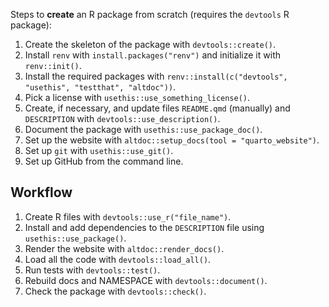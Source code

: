 Steps to **create** an R package from scratch (requires the `devtools` R package):

1. Create the skeleton of the package with `devtools::create()`.
1. Install `renv` with `install.packages("renv")` and initialize it with `renv::init()`.
1. Install the required packages with `renv::install(c("devtools", "usethis", "testthat", "altdoc"))`.
1. Pick a license with `usethis::use_something_license()`.
1. Create, if necessary, and update files `README.qmd` (manually) and `DESCRIPTION` with `devtools::use_description()`.
1. Document the package with `usethis::use_package_doc()`.
1. Set up the website with `altdoc::setup_docs(tool = "quarto_website")`.
1. Set up `git` with `usethis::use_git()`.
1. Set up GitHub from the command line.

## Workflow

1. Create R files with `devtools::use_r("file_name")`.
1. Install and add dependencies to the `DESCRIPTION` file using `usethis::use_package()`.
1. Render the website with `altdoc::render_docs()`.
1. Load all the code with `devtools::load_all()`.
1. Run tests with `devtools::test()`.
1. Rebuild docs and NAMESPACE with `devtools::document()`.
1. Check the package with `devtools::check()`.
